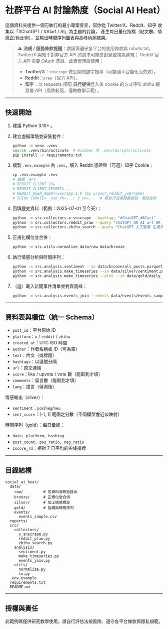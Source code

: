 
# 社群平台 AI 討論熱度（Social AI Heat）

這個資料夾提供一個可執行的最小專案骨架，幫你從 Twitter/X、Reddit、知乎 收集以「#ChatGPT / #AIart / AI」為主題的討論，
產生每日量化指標（貼文數、情感正/負比例），並輸出時間序列圖表與高峰偵測結果。

> ⚠️ **法規 / 服務條款提醒**：請謹慎遵守各平台的使用條款與 robots.txt。Twitter/X 與知乎對非官方 API 的請求可能會封鎖或視為違規；
> Reddit 官方 API 需要 OAuth 憑證。此專案預設使用：
> - **Twitter/X**：`snscrape` 做公開關鍵字搜尋（可能隨平台變化而失效）。
> - **Reddit**：`praw`（官方 API）。
> - **知乎**：以 requests 搭配 **自行提供**登入後 cookie 的方式呼叫 zhihu 網頁層 API（風險較高，僅做教學示範）。

---

## 快速開始

1. 建議 Python 3.10+ 。
2. 建立虛擬環境並安裝套件：
   ```bash
   python -m venv .venv
   source .venv/bin/activate  # Windows 用 .venv\Scripts\activate
   pip install -r requirements.txt
   ```
3. 複製 `.env.example` 為 `.env`，填入 Reddit 憑證與（可選）知乎 Cookie：
   ```bash
   cp .env.example .env
   # 編輯 .env：
   # REDDIT_CLIENT_ID=...
   # REDDIT_CLIENT_SECRET=...
   # REDDIT_USER_AGENT=yourapp:1.0 (by u/your_reddit_username)
   # ZHIHU_COOKIE=__zse_ck=...; z_c0=...  # 需自行從瀏覽器複製，風險自負
   ```

4. 回填歷史資料（範例：2025-07-01 至今天）：
   ```bash
   python -m src.collectors.x_snscrape --hashtags "#ChatGPT,#AIart" --since 2025-07-01 --until 2025-10-06
   python -m src.collectors.reddit_praw --query "ChatGPT OR AI art OR 生成式AI" --start 2025-07-01 --end 2025-10-06
   python -m src.collectors.zhihu_search --query "ChatGPT 人工智慧 生成式AI" --pages 3
   ```

5. 正規化欄位並合併：
   ```bash
   python -m src.utils.normalize data/raw data/bronze
   ```

6. 執行情感分析與時間序列：
   ```bash
   python -m src.analysis.sentiment --in data/bronze/all_posts.parquet --out data/silver/sentiment.parquet
   python -m src.analysis.make_timeseries --in data/silver/sentiment.parquet --out data/gold/daily_metrics.parquet
   python -m src.analysis.make_timeseries --plot --in data/gold/daily_metrics.parquet --out reports/daily_charts
   ```

7. （選）載入新聞事件清單並對齊高峰：
   ```bash
   python -m src.analysis.events_join --events data/events/events_sample.csv --metrics data/gold/daily_metrics.parquet --out reports/peaks_with_events.csv
   ```

---

## 資料表與欄位（統一 Schema）

- `post_id`：平台原始 ID
- `platform`：`x` / `reddit` / `zhihu`
- `created_at`：UTC ISO 時間
- `author`：作者名稱或 ID（可為空）
- `text`：內文（或標題）
- `hashtags`：以逗號分隔
- `url`：原文連結
- `score`：like / upvote / vote 數（能取到才填）
- `comments`：留言數（能取到才填)
- `lang`：語言（偵測後）

情感輸出（silver）：
- `sentiment`：`pos`/`neg`/`neu`
- `sent_score`：[-1, 1] 範圍之分數（不同模型會近似映射）

時間序列（gold）：每日彙總：
- `date`、`platform`、`hashtag`
- `post_count`、`pos_ratio`、`neg_ratio`
- `zscore_7d`：相對 7 日平均的尖峰指標

---

## 目錄結構

```
social_ai_heat/
  data/
    raw/         # 各資料源原始匯出
    bronze/      # 正規化後合併
    silver/      # 加上情感標註
    gold/        # 指標與時間序列
    events/
      events_sample.csv
  reports/
  src/
    collectors/
      x_snscrape.py
      reddit_praw.py
      zhihu_search.py
    analysis/
      sentiment.py
      make_timeseries.py
      events_join.py
    utils/
      normalize.py
      io.py
  .env.example
  requirements.txt
  README.md
```

---

## 授權與責任
此範例碼僅供研究教學使用。請自行評估法規風險、遵守各平台條款與隱私規範。

